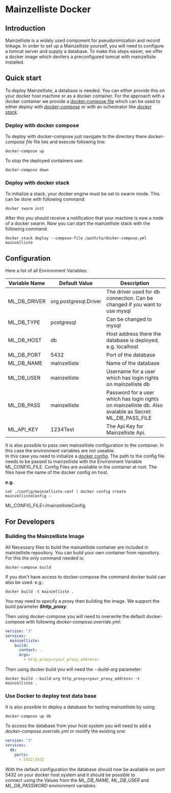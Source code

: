 # Mainzelliste Docker

## Introduction
Mainzelliste is a widely used component for pseudonimization and record linkage. In order to set up a Mainzelliste yourself, you will need to configure a tomcat server and supply a database. To make this steps easier, we offer a docker image which devilers a preconfigured tomcat with mainzelliste installed.

## Quick start
To deploy Mainzelliste, a database is needed. You can either provide this on your docker host machine or as a docker container. For the approach with a docker container we provide a [docker-compose file](./docker-compose.yml) which can be used to either deploy with [_docker-compose_](https://docs.docker.com/compose/overview/) or with an ochestrator like [_docker stack_](https://docs.docker.com/engine/swarm/stack-deploy/).

### Deploy with docker compose

To deploy with docker-compose just navigate to the directory there _docker-compose file_ file lies and execute following line:
```shell
docker-compose up
```
To stop the deployed containers use:
```shell
docker-compose down
```

### Deploy with docker stack

To initialize a stack, your docker engine must be set to swarm mode. This can be done with following command:
```shell
docker swarm init
```
After this you should receive a notification that your machine is now a node of a docker swarm. Now you can start the mainzelliste stack with the following command:
```shell
docker stack deploy --compose-file /path/to/docker-compose.yml mainzelliste
```

## Configuration

Here a list of all Environment Variables:

|Variable Name|Default Value|Description|
|-------------|-------------|-----------|
|ML_DB_DRIVER|org.postgresql.Driver|The driver used for db connection. Can be changed if you want to use mysql|
|ML_DB_TYPE|postgresql|Can be changed to mysql|
|ML_DB_HOST|db|Host address there the database is deployed, e.g. localhost|
|ML_DB_PORT|5432|Port of the database|
|ML_DB_NAME|mainzelliste|Name of the database|
|ML_DB_USER|mainzelliste|Username for a user which has login rights on mainzelliste db|
|ML_DB_PASS|mainzelliste|Password for a user which has login rights on mainzelliste db. Also avaiable as Secret: ML_DB_PASS_FILE|
|ML_API_KEY|1234Test|The Api Key for Mainzelliste Api.|

It is also possible to pass own mainzelliste configuration to the container. In this case the environment variables are not useable.  
In this case you need to initialize a [docker config](https://docs.docker.com/engine/reference/commandline/config/). The path to the config file needs to be passed to mainzelliste with the Environment Variable ML_CONFIG_FILE. Config Files are available in the container at root. The files have the name of the docker config on host.  

**e.g.**
```shell
cat ./config/mainzelliste.conf | docker config create mainzellisteConfig - 
```
ML_CONFIG_FILE=/mainzellisteConfig

## For Developers
### Building the Mainzelliste Image
All Necessary files to build the mainzelliste container are included in mainzelliste repository. You can build your own container from repository.
For this the only command needed is:
```shell
docker-compose build
```
If you don't have access to docker-compose the command docker build can also be used. e.g.:
```shell
docker build -t mainzelliste .
```
You may need to specify a proxy then building the image. We support the build parameter ***$http_proxy***.

Then using docker-compose you will need to overwrite the default docker-compose with following *docker-compose.override.yml*:
```yml
version: "3"
services:
  mainzelliste:
    build:
      context: .
      args:
        - http_proxy=<your_proxy_address>
```
Then using docker build you will need the *--build-arg* parameter:
```shell
docker build --build-arg http_proxy=<your_proxy_address> -t mainzelliste .
```
### Use Docker to deploy test data base
It is also possible to deploy a database for testing mainzelliste by using:
```shell
docker-compose up db
```
To access the database from your host system you will need to add a *docker-compose.override.yml* or modify the existing one:
```yml
version: "3"
services:
  db:
    ports:
      - 5432:5432
```
With the default configuration the database should now be available on port 5432 on your docker host system and it should be possible to  
connect using the Values from the *ML_DB_NAME*, *ML_DB_USER* and *ML_DB_PASSWORD* environment variables.